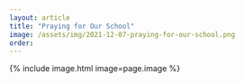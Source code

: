 ```yaml
---
layout: article
title: "Praying for Our School"
image: /assets/img/2021-12-07-praying-for-our-school.png
order: 
---
```


{% include image.html image=page.image %}
